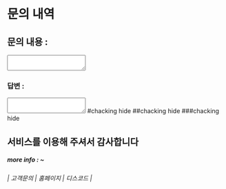 

<head> <h1>문의 내역</h1> </head>

<body> 
<h2>문의 내용 : </h2> <textarea>                   </textarea>
<h3>답변 : </h3> 
<textarea> 










   
</textarea>
#chacking hide
##chacking hide
###chacking hide

<h2>서비스를 이용해 주셔서 감사합니다</h2>
</body>
<h5> more info : ~</h5>

<h6>| 고객문의 | 홈페이지 | 디스코드 |</h6>
